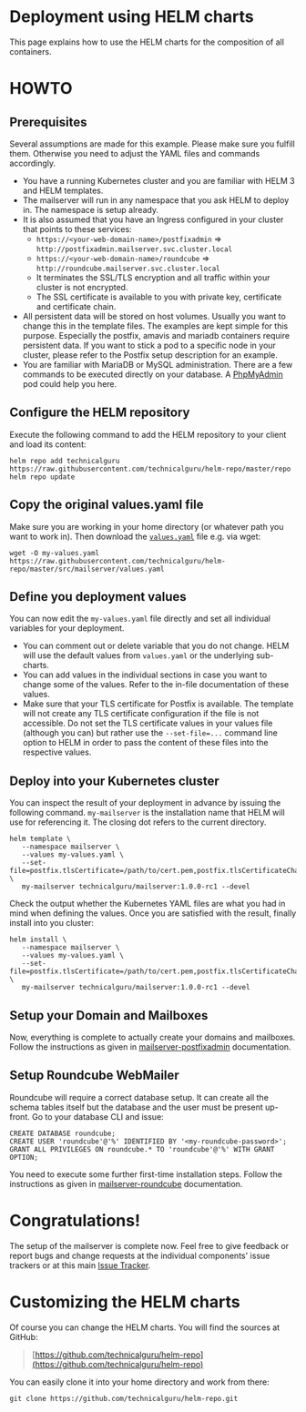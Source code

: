 # Deployment using HELM charts

This page explains how to use the HELM charts for the composition of all containers.

# HOWTO

## Prerequisites

Several assumptions are made for this example. Please make sure you fulfill them. Otherwise you need to adjust the
YAML files and commands accordingly.
* You have a running Kubernetes cluster and you are familiar with HELM 3 and HELM templates.
* The mailserver will run in any namespace that you ask HELM to deploy in. The namespace is setup already.
* It is also assumed that you have an Ingress configured in your cluster that points to these services:
    * `https://<your-web-domain-name>/postfixadmin` => `http://postfixadmin.mailserver.svc.cluster.local`
    * `https://<your-web-domain-name>/roundcube` => `http://roundcube.mailserver.svc.cluster.local`
    * It terminates the SSL/TLS encryption and all traffic within your cluster is not encrypted.
    * The SSL certificate is available to you with private key, certificate and certificate chain.
* All persistent data will be stored on host volumes. Usually you want to change this in the template files. The
  examples are kept simple for this purpose. Especially the postfix, amavis and mariadb containers require
  persistent data. If you want to stick a pod to a specific node in your cluster, please refer to the
  Postfix setup description for an example.
* You are familiar with MariaDB or MySQL administration. There are a few commands to be executed directly
  on your database. A [PhpMyAdmin](https://hub.docker.com/r/phpmyadmin/phpmyadmin/) pod could help you here.

## Configure the HELM repository

Execute the following command to add the HELM repository to your client and load its content:

```
helm repo add technicalguru https://raw.githubusercontent.com/technicalguru/helm-repo/master/repo
helm repo update
```

## Copy the original values.yaml file

Make sure you are working in your home directory (or whatever path you want to work in). Then download
the [`values.yaml`](https://raw.githubusercontent.com/technicalguru/helm-repo/master/src/mailserver/values.yaml) file e.g. via wget:

```
wget -O my-values.yaml https://raw.githubusercontent.com/technicalguru/helm-repo/master/src/mailserver/values.yaml
```

## Define you deployment values

You can now edit the `my-values.yaml` file directly and set all individual variables for your deployment.

* You can comment out or delete variable that you do not change. HELM will use the default values from `values.yaml`
  or the underlying sub-charts.
* You can add values in the individual sections in case you want to change some of the values. Refer to
  the in-file documentation of these values.
* Make sure that your TLS certificate for Postfix is available. The template will not create any TLS certificate
  configuration if the file is not accessible. Do not set the TLS certificate values in your values file (although you can)
  but rather use the `--set-file=...` command line option to HELM in order to pass the content of these files into the
  respective values.

## Deploy into your Kubernetes cluster

You can inspect the result of your deployment in advance by issuing the following command. `my-mailserver` 
is the installation name that HELM will use for referencing it. The closing dot refers to the current
directory.

```
helm template \
   --namespace mailserver \
   --values my-values.yaml \
   --set-file=postfix.tlsCertificate=/path/to/cert.pem,postfix.tlsCertificateChain=/path/to/fullchain.pem,postfix.tlsKey=/path/to/privke.pem \
   my-mailserver technicalguru/mailserver:1.0.0-rc1 --devel
```

Check the output whether the Kubernetes YAML files are what you had in mind when defining the values.
Once you are satisfied with the result, finally install into you cluster:

```
helm install \
   --namespace mailserver \
   --values my-values.yaml \
   --set-file=postfix.tlsCertificate=/path/to/cert.pem,postfix.tlsCertificateChain=/path/to/fullchain.pem,postfix.tlsKey=/path/to/privke.pem \
   my-mailserver technicalguru/mailserver:1.0.0-rc1 --devel
```

## Setup your Domain and  Mailboxes

Now, everything is complete to actually create your domains and mailboxes. Follow the instructions as given in
[mailserver-postfixadmin](https://github.com/technicalguru/docker-mailserver-postfixadmin) documentation.

## Setup Roundcube WebMailer

Roundcube will require a correct database setup. It can create all the schema tables itself but the database
and the user must be present up-front. Go to your database CLI and issue:

```
CREATE DATABASE roundcube;
CREATE USER 'roundcube'@'%' IDENTIFIED BY '<my-roundcube-password>';
GRANT ALL PRIVILEGES ON roundcube.* TO 'roundcube'@'%' WITH GRANT OPTION;
```

You need to execute some further first-time installation steps. Follow the instructions as given in
[mailserver-roundcube](https://github.com/technicalguru/docker-mailserver-roundcube) documentation.

# Congratulations!

The setup of the mailserver is complete now. Feel free to give feedback or report bugs and change requests
at the individual components' issue trackers or at this main [Issue Tracker](https://github.com/technicalguru/docker-mailserver/issues).

# Customizing the HELM charts

Of course you can change the HELM charts. You will find the sources at GitHub:

> [https://github.com/technicalguru/helm-repo](https://github.com/technicalguru/helm-repo)

You can easily clone it into your home directory and work from there:

```
git clone https://github.com/technicalguru/helm-repo.git
```

